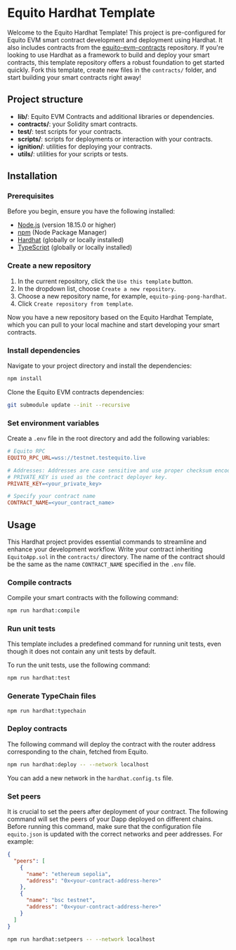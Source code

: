 # Equito Hardhat Template

Welcome to the Equito Hardhat Template! This project is pre-configured for Equito EVM smart contract development and deployment using Hardhat. It also includes contracts from the [equito-evm-contracts](https://github.com/equito-network/equito-evm-contracts) repository. If you're looking to use Hardhat as a framework to build and deploy your smart contracts, this template repository offers a robust foundation to get started quickly. Fork this template, create new files in the `contracts/` folder, and start building your smart contracts right away!

## Project structure

- **lib/**: Equito EVM Contracts and additional libraries or dependencies.
- **contracts/**: your Solidity smart contracts.
- **test/**: test scripts for your contracts.
- **scripts/**: scripts for deployments or interaction with your contracts.
- **ignition/**: utilities for deploying your contracts.
- **utils/**: utilities for your scripts or tests.

## Installation

### Prerequisites

Before you begin, ensure you have the following installed:

- [Node.js](https://nodejs.org/en) (version 18.15.0 or higher)
- [npm](https://www.npmjs.com) (Node Package Manager)
- [Hardhat](https://hardhat.org) (globally or locally installed)
- [TypeScript](https://www.typescriptlang.org/) (globally or locally installed)


### Create a new repository

1. In the current repository, click the `Use this template` button.
2. In the dropdown list, choose `Create a new repository`.
3. Choose a new repository name, for example, `equito-ping-pong-hardhat`.
4. Click `Create repository from template`.

Now you have a new repository based on the Equito Hardhat Template, which you can pull to your local machine and start developing your smart contracts. 

### Install dependencies

Navigate to your project directory and install the dependencies:

```bash
npm install
```

Clone the Equito EVM contracts dependencies:

```bash
git submodule update --init --recursive
```

### Set environment variables

Create a `.env` file in the root directory and add the following variables:

```makefile
# Equito RPC
EQUITO_RPC_URL=wss://testnet.testequito.live

# Addresses: Addresses are case sensitive and use proper checksum encoded addresses.
# PRIVATE_KEY is used as the contract deployer key.
PRIVATE_KEY=<your_private_key>

# Specify your contract name
CONTRACT_NAME=<your_contract_name>
```

## Usage

This Hardhat project provides essential commands to streamline and enhance your development workflow. Write your contract inheriting `EquitoApp.sol` in the `contracts/` directory. The name of the contract should be the same as the name `CONTRACT_NAME` specified in the `.env` file.

### Compile contracts

Compile your smart contracts with the following command:

```bash
npm run hardhat:compile
```

### Run unit tests

This template includes a predefined command for running unit tests, even though it does not contain any unit tests by default.

To run the unit tests, use the following command:

```bash
npm run hardhat:test
```

### Generate TypeChain files

```bash
npm run hardhat:typechain
```

### Deploy contracts

The following command will deploy the contract with the router address corresponding to the chain, fetched from Equito.

```bash
npm run hardhat:deploy -- --network localhost
```

You can add a new network in the `hardhat.config.ts` file.

### Set peers

It is crucial to set the peers after deployment of your contract. The following command will set the peers of your Dapp deployed on different chains. Before running this command, make sure that the configuration file `equito.json` is updated with the correct networks and peer addresses. For example:

```json
{
  "peers": [
    {
      "name": "ethereum sepolia",
      "address": "0x<your-contract-address-here>"
    },
    {
      "name": "bsc testnet",
      "address": "0x<your-contract-address-here>"
    }
  ]
}
```

```bash
npm run hardhat:setpeers -- --network localhost
```
